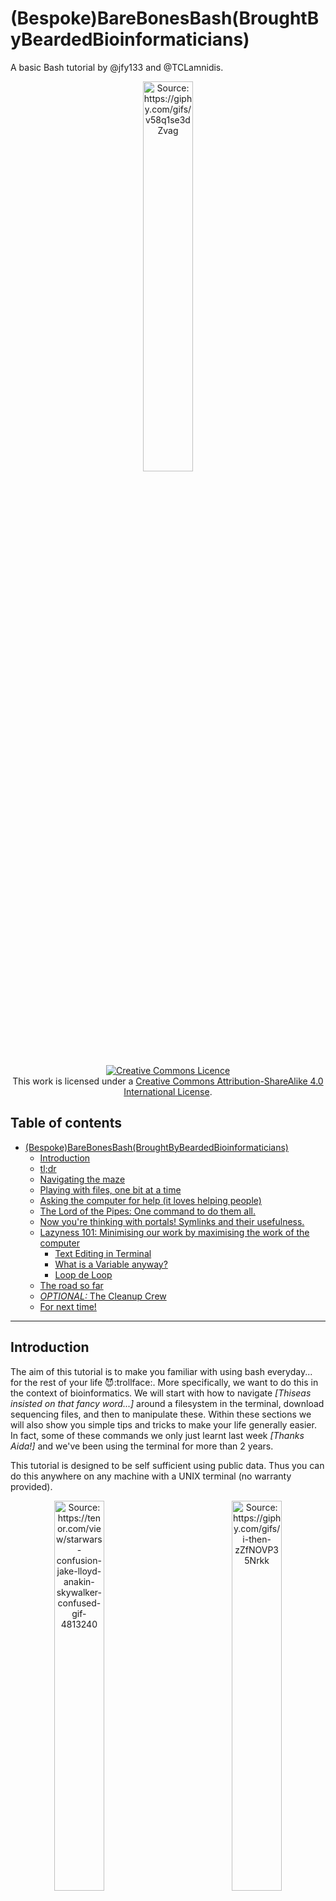 # (Bespoke)BareBonesBash(BroughtByBeardedBioinformaticians)
A basic Bash tutorial by @jfy133 and @TCLamnidis.
<p align="center"><img title="Source: https://giphy.com/gifs/v58q1se3dZvag" src="https://media.giphy.com/media/v58q1se3dZvag/giphy.gif" width="40%"></p>

<a rel="license" href="http://creativecommons.org/licenses/by-sa/4.0/"><p align="center"><img alt="Creative Commons Licence" style="border-width:0" src="https://i.creativecommons.org/l/by-sa/4.0/88x31.png" /></a><br />This work is licensed under a <a rel="license" href="http://creativecommons.org/licenses/by-sa/4.0/">Creative Commons Attribution-ShareAlike 4.0 International License</a>.

## Table of contents
   * [(Bespoke)BareBonesBash(BroughtByBeardedBioinformaticians)](#bespokebarebonesbashbroughtbybeardedbioinformaticians)
      * [Introduction](#introduction)
      * [tl;dr](#tldr)
      * [Navigating the maze](#navigating-the-maze)
      * [Playing with files, one bit at a time](#playing-with-files-one-bit-at-a-time)
      * [Asking the computer for help (it loves helping people)](#asking-the-computer-for-help-it-loves-helping-people)
      * [The Lord of the Pipes: One command to do them all.](#the-lord-of-the-pipes-one-command-to-do-them-all)
      * [Now you're thinking with portals! Symlinks and their usefulness.](#now-youre-thinking-with-portals-symlinks-and-their-usefulness)
      * [Lazyness 101: Minimising our work by maximising the work of the computer](#lazyness-101-minimising-our-work-by-maximising-the-work-of-the-computer)
         * [Text Editing in Terminal](#text-editing-in-terminal)
         * [What is a Variable anyway?](#what-is-a-variable-anyway)
         * [Loop de Loop](#loop-de-loop)
      * [The road so far](#the-road-so-far)
      * [<em>OPTIONAL:</em> The Cleanup Crew](#optional-the-cleanup-crew)
      * [For next time!](#for-next-time)

----
## Introduction

The aim of this tutorial is to make you familiar with using bash everyday... 
for the rest of your life :smiling_imp::trollface:. More specifically, we want 
to do this in the context of bioinformatics. We will start with how to navigate 
_\[Thiseas insisted on that fancy word...]_ around a filesystem in the 
terminal, download sequencing files, and then to manipulate these. Within 
these sections we will also show you simple tips and tricks to make your life 
generally easier. In fact, some of these commands we only just learnt last week 
_\[Thanks Aida!]_ and we've been using the terminal for more than 2 years.

This tutorial is designed to be self sufficient using public data. Thus you
can do this anywhere on any machine with a UNIX terminal (no warranty provided).

<p align="center"><img title="Source: https://tenor.com/view/starwars-confusion-jake-lloyd-anakin-skywalker-confused-gif-4813240" src="https://media1.tenor.com/images/2c42ed493c000f048a561e8217ef9611/tenor.gif" width="40%"> &nbsp; &nbsp; &nbsp; &nbsp; &nbsp; &nbsp; &nbsp; &nbsp; &nbsp; &nbsp; <img title="Source: https://giphy.com/gifs/i-then-zZfNOVP35Nrkk" src="https://i.giphy.com/media/zZfNOVP35Nrkk/giphy.webp" width="40%"><br /><i>
You BEFORE this tutorial. &nbsp; &nbsp; &nbsp; &nbsp; &nbsp; &nbsp; &nbsp; &nbsp; &nbsp; &nbsp; &nbsp; &nbsp; &nbsp; &nbsp; &nbsp; &nbsp; &nbsp; &nbsp; &nbsp; &nbsp; &nbsp; &nbsp; &nbsp; &nbsp; &nbsp; &nbsp; &nbsp; &nbsp; &nbsp; &nbsp; &nbsp; &nbsp; &nbsp; &nbsp; You AFTER this tutorial.</i></p>

## tl;dr

If you want to know what you will learn in this tutorial, or are already too scared 
to read the rest of this tutorial, you can look at this table as a quick reference. 
To understand actually what each command does, carry on reading below!

| command | description                        | example                                    | common flags or arguments    |
|---------|------------------------------------------------------|------------------------------------------------------------|--------------------------------|
| pwd     | print working directory                  | pwd                                      |                  |
| ls    | list contents of directory               | ls                                         | -l (long info)           |
| mkdir   | make directory                       | mkdir pen                                    |                  |
| cd    | change directory                     | cd ~/pen                                   | ~ (home dir), - (previous dir) |
| ssh   | log into a remote server                   | ssh <pen>@<apple>.com                        | -Y (allows graphical windows)  |
| mv    | move something to a new location (& rename if needed)| mv pen pineapple                           |                  |
| rmdir   | remove a directory                   | rmdir pineapple                          |                  |
| wget    | download something from an URL             | wget [www.pineapple.com/pen.txt](https://media.giphy.com/media/10fVn57KfQ8Wkw/giphy.gif) | -i (use input file) |
| cat   | print contents of a file to screen           | cat pen.txt                            |                  |
| gzip    | a tool for dealing with gzip files           | gzip pen.txt                             | -l (show info)           |
| zcat    | print contents of a gzipped file to screen       | zcat pen.txt.gz                            |                  |
| whatis  | get a short description of a program         | whatis zcat                              |                  |
| man   | print the man(ual) page of a command         | man zcat                               |                  |
| head    | print first X number of lines of a file to screen  | head -n 20 pineapple.txt                         | -n (number of lines to show)   |
| &#124;  | pipe, a way to pass output of one command to another | cat pineapple.txt &#124; head                    |                  |
| tail    | print last X number of lines of a file to screen   | tail -n 20 pineapple.txt                       | -n (number of lines to show)   |
| less    | print file to screen, but allow scrolling      | less pineapple.txt                           |                  |
| wc    | tool to count words, lines or bytes of a files     | wc -l pineapple.txt                          | -l (number of lines not words) |
| grep    | print to screen lines in a file matching a pattern   | grep pineapple.txt &#124; grep pen                 |                  |
| ln    | make a (sym)link between a file and a new location   | ln -s pineapple.txt pineapple_pen.txt            | -s (make _symbolic_ link)      |
| nano    | user-friendly terminal-based text editor       | nano pineapple_pen.txt                     |                  |
| rm      | more general 'remove' command, including files     | rm pineapple_pen.txt                     | -r (to remove directories)     |
| $VAR    | Dollar sign + text indicates the name of a variable  | $PPAP=Pen                          |                  |
| echo    | prints string to screen                | echo $PPAP                           |                  |
| for     | begins 'for' loop, requires 'in', 'do' and 'done'  | for p in apple pineapple; do <br /> echo "$p$PPAP"; done <br /> <i>applePen pineapplePen</i> |                  |


## Navigating the maze

After opening the terminal what you will normally see is a blank screen with a
'command prompt'. This typically consists of your username, the device name, a 
colon, a directory path and ends with a dollar symbol. Like so:

```bash
<username>@<device_name>:~$
```
Throughout this tutorial, `<>` are used to show things that will/should be replaced
by another value. For example, in Thiseas' command prompt `<username>` will be 
replaced by `lamnidis`, as that is his username. Keep an eye out for these 
throughout the tutorial.

<p align="center"><img title="Source: https://giphy.com/gifs/studiosoriginals-gilphabet-3o84U72tKO389H2lI4" src="https://media.giphy.com/media/3o84U72tKO389H2lI4/giphy.gif" width="20%"></p>

Note that prompts _are_ customisable, so they will not always be displayed as 
above _\[look at Thiseas' magical prompt as an example. James keeps his vanilla as he is a barbarian]_.

The prompt is never involved in any command, it is just there to help you know
who and where you are. Therefore you must always make sure when copying a 
command (see later) that you do **NOT** include the prompt.

Here, the directory `~`, stands for your home directory. This shorthand can be 
seen and used both on your machine and on the cluster. Note that this shorthand 
will point to a different place, depending on the machine and the user.

If you want to know what the shorthand means, (here comes your first command!)
you can type in `pwd`, which stands for "**p**rint **w**orking **d**irectory". 
The working directory stands for whichever directory you are currently in. 

```bash
pwd

```

This prints the entire "filepath" of the directory i.e. the route from the "root" 
(a specific directory on the machine), through every subdirectory, leading to your 
particular folder. 

There are two types of filepaths: 
* An **absolute** path will start with the deepest directory in the machine, 
  shown as a `/`. Paths starting with `~` are also absolute paths, since `~` 
  translates to an absolute path of your specific home directory. That is the 
  directory path you see in the output of the `pwd` command you just ran.
* Alternatively a **relative** path always begins from your working directory (i.e.
  your current directory). Often this type of path will begin with one (`./`) 
  or two (`../`) dots followed by a forward slash, **but not always**. In the 
  syntax of relative pathways `.` means "the current directory" and `..` means 
  "the parent directory" (or the 'one above'). 

As a real life example, imagine you are walking down the street when a car 
stops to ask for the way to the Brandenburger Tor. You could tell them how to 
get to the Tor from Ethiopia (since that is the presumed root where all humans 
started their journey) _\[haha, human history joke]_, or you could say "Take 
a left here, straight for 3 blocks, and you're there.". The latter set of 
directions is relative to their current position, while the first one is not.

<p align="center"><img title="Source: https://giphy.com/gifs/teamcoco-germany-berlin-3o6Ztk4xTVAnfqYPn2" src="https://media.giphy.com/media/3o6Ztk4xTVAnfqYPn2/source.gif" width="20%"> <img title="Source: https://giphy.com/gifs/guys-call-ethiopia-QWXhaNjfwuNs4" src="https://media.giphy.com/media/QWXhaNjfwuNs4/giphy-tumblr.gif" width="20%"></p>

Now let's look around at our current location and see what we can find within 
our home directory. We can use the command `ls`, shorthand for "list", which 
will (surprise surprise) list the directory contents.

```bash
ls

```

Your home directory should come equipped with multiple subdirectories like 
"Documents", "Pictures", etc. 

It is now time to start moving _\[navigating]_ towards "the Brandenburger Tor" 
from the example above. We can navigate through directories using the command 
`cd` which stands for "**c**hange **d**irectory".

```bash
cd Documents/

```

This command will move you from your home directory to its "Documents" 
subdirectory. Note that `Documents/` above is indeed a relative path, since it 
starts from the home directory (the initial `./` is implied). To find the 
absolute path of the "Documents" directory we will once again use `pwd`.

**BONUS TIP TIME!** You can use the <kbd>&uarr;</kbd> and <kbd>&darr;</kbd> to search through your 
last 1000 used commands.

```bash
pwd

```

Now we can move up one directory, back to your home using the relative path
`../`.

```bash
cd ../

```

We can also change directories using absolute paths. Lets do this using the 
absolute path we printed using `pwd` in the previous step. Type `cd`, but don't 
press enter yet! 

<p align="center"><img title="Source: https://giphy.com/gifs/cant-23BST5FQOc8k8" src="https://media.giphy.com/media/23BST5FQOc8k8/source.gif" width="20%"></p>

Copy and paste the output of the previous `pwd` command 
(which you can see in your terminal does not have the command prompt), after 
the `cd`, then press enter. **NOTE:** Putty users have to highlight the text 
and it copies automatically, and use right click or `shift + Insert` to paste.

For example:

```bash
cd /home/fellows

```

**BONUS TIP TIME!** Now for one last move, here is a lesser-known trick. When 
using `cd` you can use a dash (`-`) to indicate 'my previous location'. This is 
useful since you can traverse _[ha! I have my own fancy words now! - James]_ 
multiple directories with one `cd` command. So, now, to return to our home 
directory from the documents directory we can type:

```bash
cd -
pwd

```

And voilá! We are back in our home directory. Now try running this:

```bash
## Remember in "A land before time" when the dinosaur's mother died?
```

While reading that command, you 
might have been reminded of one of the most emotionally devastating moments of 
any person's life. However, the computer would show no signs of emotional 
struggle. Sure, computers don't have feelings and all, but **ALSO** the 
computer never even read that sad reminder. A computer will **NOT** read 
anything that comes after a _comment character_, which in bash is a hash (`#`) 
_\[NOT a hashtag!]_. You can use comments to explain what a certain bit of code 
does, without affecting how that code runs. This can also be a useful lifehack 
in certain situations, an example of which will be given later.

<p align="center"><img title="Source: https://www.buzzfeed.com/bradesposito/sad-before-time?utm_term=.cjY4banJZ#.ixJ815NjJ" src="https://img.buzzfeed.com/buzzfeed-static/static/2015-04/29/21/enhanced/webdr15/anigif_enhanced-31175-1430357953-19.gif" width="35%"></p>

However, often when working in bioinformatics we will be working remotely on a 
server. The most typical way is to log in via "**s**ecure **sh**ell", known as 
`ssh`. Note that you can normally only log into an institute's server being on 
the network of the institute and or via VPN, so make sure you are on either of 
those.

A typical `ssh` command consists of the `ssh`, with a user, '@' symbol and then 
the address of the server. For example:

```bash
ssh <user>@<server>
```

You can find our your user and server from your IT department.

Once we've logged in, the `~` points to a different home directory, as you are 
on a different machine. However, all of the commands you've learned so far will 
still work the same :wink:. You can double check both of these by typing 

```bash
pwd

```

It is important to keep your corner of the servers well organised, and the 
trick to doing that is making your own directories. Often _a lot_ of them. 
You can make a new empty directory using the command `mkdir`, shorthand for 
"**m**a**k**e **dir**ectory".

```bash
mkdir ~/BareBonesBosh
ls ~

```

You can now see your new and devoid-of-content directory. But don't celebrate 
yet! The directory has the wrong name! _[Who could have seen _this_ coming?]_ 
If you saw the typo and fixed it already, NO BROWNIES FOR YOU! 

<p align="center"><img title="Source: https://giphy.com/gifs/table-flip-ieGdB2g5kDIkg" src="https://media.giphy.com/media/ieGdB2g5kDIkg/giphy.gif" width="20%"> <img title="Source: https://tenor.com/view/it-crowd-moss-computer-throw-gif-5404468" src="https://media.tenor.co/images/d82c7edc4b04227b4c973f24b904695f/raw" width="26%"></p>

But don't lose hope, as we can rename things with the `mv` command, 
shorthand for "**m**o**v**e". 

In fact move, as the name suggests, will move a file/folder into a new location, 
also renaming it in the process if necessary. It works by typing `mv`, the old 
location and a target location.

```bash
mv ~/BareBonesBosh ~/BearBonesBash

```

The command above will now move the directory into the same location, but
as the target location is spelt differently, the directory will now have a 
different name. Thus, essentially renaming it to `BearBonesBash`. 

But oh no! Not again! This is not a bash tutorial for ancient bear genomics! 

<p align="center"><img title="Source: https://giphy.com/gifs/bear-forest-water-IQ9KefLJHfJPq" src="https://media.giphy.com/media/IQ9KefLJHfJPq/giphy.gif" width="20%"></p>

Let's just delete that empty directory and start over, using the `rmdir` 
command, short for "**r**e**m**ove **dir**ectory".

```bash
rmdir ~/BearBonesBash
ls ~

```

And now we can create our directory, properly named this time.

```bash
mkdir ~/BareBonesBash

```

## Playing with files, one bit at a time

So we have places to organise our files... buuut we don't have any files yet! 
Lets change that.

We ain't playing with bears today - that's dangerous (as we saw above), instead,
lets play with some Mammoths!

<p align="center"><img title="Source: https://giphy.com/gifs/sid-ice-age-a-mammoth-christmas-kbuQOkATEo6VW" src="https://media.giphy.com/media/kbuQOkATEo6VW/giphy.gif" width="20%"> <img title="Source: https://giphy.com/gifs/3o6Zte5Q11lxAu8Q5q" src="https://media.giphy.com/media/3o6Zte5Q11lxAu8Q5q/giphy.gif" width="20%"></p>

We're going to use `wget` to download a FASTQ file from the ENA (European Nucleotide Archive). So while in 
our `~/BareBonesBash` directory, we will give `wget` the link to the file, and 
we should see a loading bar. Once downloaded (it should be pretty quick),
we can use `ls` to check the contents.

<p align="center"><img title="Source: https://giphy.com/gifs/mario-kart-lAIbbDbcXSZSU" src="https://media.giphy.com/media/lAIbbDbcXSZSU/giphy.gif" width="20%"></p>

```bash
wget ftp.sra.ebi.ac.uk/vol1/fastq/ERR202/001/ERR2020601/ERR2020601.fastq.gz

## if you don't have wget, you can instead use 'curl' with the command below.
# curl -O ftp.sra.ebi.ac.uk/vol1/fastq/ERR202/001/ERR2020601/ERR2020601.fastq.gz

## Then to check if the file is now in our working directory
ls

```

Great, the file is there! Now it's time for organising. We should move our 
fastq file into our newly created directory. This time, we can use `mv` the 
way it was meant to be used.

```bash
mv ~/ERR2020601.fastq.gz ~/BareBonesBash
ls
```

You should now see that the fastq file is no longer in your home folder. 
Let's go find it!

```bash
cd ~/BareBonesBash
ls 
```

Good, the file arrived in `~/BareBonesBash` safely! Maybe now would be a good 
time to check if we downloaded the right thing. In bash, you can normally use 
`cat` with text files, short for con**cat**enate, which is used to print the 
contents of a file to the screen. Lets try this with our newly downloaded file.

**BONUS TIP TIME!** If you're anything like Thiseas, who gets triggered at slow 
computer things, and prefer to have the computer do the work for you - try 
typing a couple of characters then press the "TAB" key on your keyboard.

```bash
cat ERR2020601.fastq.gz

```

Yay for auto-complete! But you probably had a bunch of junk printed to screen.
_[Looks like curiosity killed the `cat`! ]_

<p align="center"><img title="Source: https://giphy.com/gifs/kQbMO5X7UA1C8" src="https://media.giphy.com/media/kQbMO5X7UA1C8/giphy.gif" width="20%"></p>

That's because the FASTQ file, as with almost all FASTQs, is compressed (as 
indicated by the .gz). To view the _human readable_ contents of the file, we 
can instead use `zcat`. Don't forget your auto-complete!

```bash
zcat ERR2020601.fastq.gz

```

That looks much better, we can now actually see some DNA sequences! But you 
may have also noticed that a lot of stuff zipped past without you being able 
to see it. You could try scrolling but likely you'll not be able to go back 
far enough to see your previous commands. 

**BONUS TIP TIME!** try pressing `ctrl+l`, which will clear your terminal of 
all the junk that was printed to your screen. This does NOT delete those lines, 
it simply scrolls down for you. You can still find all your previous work if
you scroll up.

Now it's time for the inevitable tangent when your tutor thinks of a very 
(un)funny metaphor to explain something! _\[James added that and I didn't 
notice till it was too late >.<]_

## Asking the computer for help (it loves helping people)

As we just learned, the FASTQ file we've been playing with is compressed, 
_Zipped_, if you will. We constantly compress files in multiple different ways, 
but **why?** As the name suggests, compression saves disk space, so we can have 
more files stored on our system. 

An everyday example of the benefits of compression comes from music. To keep the 
calculations smaller we'll take a time machine back to 2001, when having one of 
these things made you instantly popular and better geared than James Bond _\[tech-savvy 
Pierce Brosnan, not the trigger-happy Daniel Craig]_:

<p align="center"><img title="Source: https://everymac.com/systems/apple/ipod/specs/ipod.html" src="https://everymac.com/images/cpu_pictures/apple_ipod.jpg" width="20%"></p>

That amazing piece of technology came with a storage space of 5GB, while an 
uncompressed music album takes up 640MB of space. **THAT IS 7.8125 ALBUMS!** 
At 20 songs per album, that makes less than 160 songs total! _"But my iPod had 
800 songs in it, and still had space!"_ I hear you thinking. That's mp3 
compression for you. Compression programmes you might be familiar with are, 
for example, WinZip or WinRar. 

Is there some way we could work out how much space we are saving by compressing
this FASTQ file? Let's ask the computer to help us find a way! The first command 
to use here is `whatis`, which will give a one line explanation of what a certain
command does. The second command we need is `man`. Using `whatis` we can find out
what `man` does.

```bash
whatis man

```

This will inform us that `man` is 
`an interface to the on-line reference manuals`. Cool! Now try to get 
information on `zcat` using `man`.

```bash
man zcat

```

This will open the manual page for `zcat` in a separate screen, which you can 
exit by pressing "`q`" on your keyboard. You can scroll up or down with the 
arrow keys. At the top of the screen you will see the command the manual is 
for, in this case it should read `gzip`. That is because `zcat` is part of the 
programme `gzip`. You will see a long description of the programme, followed by 
(scroll down) a section with all the options available. 

Isn't this great! The option `-l` lists the size of a file in both compressed 
and uncompressed form, as well as the compression ratio (how effective the 
compression was). **Most programmes you will use DO have a `man` page, making 
this command extremely useful.**. Now that we learned about the `-l` option of 
`gzip`, let's use it to see how efficient the compression of this FASTQ file is. 
_**\[Say it with us: "`man` is love. `man` is life."]**_


```bash
gzip -l ERR2020601.fastq.gz

```

A compression factor of `74.9%` is pretty good. It means our compressed FASTQ file is 
25.1% the size of the uncompressed file would.

## The Lord of the Pipes: One command to do them all.

After that tangent, let's get back to our regularly scheduled program(ming)!

We will now try out three semi-related commands to make viewing the contents 
of a file easier, and begin to familiarise with the most important 
functionality of bash: the concept of `|` (a.k.a. the "pipe"). 

<p align="center"><img title="Made with EZGif.com" src=".gifs/Boromir.gif" width="40%" height="10%"> <img title="Source: https://tinynin.wordpress.com/2012/01/08/marioportal-warp-pipe/" src="https://tinynin.files.wordpress.com/2012/01/warppipe-copy.gif" width="20%"></p>

A pipe passes the output of one command and gives it as input to the next. It 
allows us to string commands together, one after the other, which means you can 
do more complicated (and beautiful) things to your files "on the fly". The command
`head` allows you to view the first 10 lines of a file, while `tail` will show 
the last 10 lines. 

We will now print the file to screen with `zcat`, but rather than just let 
the whole thing print, we will "pipe" the output into `head`, which will 
allow us to see just the first 10 lines.

```bash
zcat ERR2020601.fastq.gz | head

```

We can also display more lines with the `-n` flag (short for "**n**umber of 
lines"). To see the first 20 lines you would use 

```bash
zcat ERR2020601.fastq.gz | head -n 20

```

The same option exists for tail, note that but options are not universal! Not 
every programme will use the same options!

```bash
zcat ERR2020601.fastq.gz | tail -n 4

```

And you can also chain them altogether _\[not unlike a human centipede... No 
gif here so we don't get fired]_

```bash
zcat ERR2020601.fastq.gz | head -n 20 | tail -n 4

```

The above command will print the whole file, but capture only the first 20 
lines, before printing out the last 4 lines of these 20.

<p align="center"><img title="Made with EZGif.com" src=".gifs/frodo.gif" width="30%" height="20%"></p>

In practice, what was just printed on your screen is the record of a single read, 
which spans 4 lines of the FASTQ file. 
* The record begins with the read ID, preceded by an `@`. 
* The next line contains the sequence of the read. 
* The third line is a separator line ('`+`'). 
* Finally, the fourth line of this record contains the base quality score for each 
position on the read, encoded a certain way. 
We won't go into the specific encoding of base quality scores here, but it is easy 
enough to find information about it online, if you want to know more. 

But what if you wanted to view the whole file "at your own leisurely pace"

<p align="center"><img title="Source: https://giphy.com/gifs/stroll-82abB3W2DknkY" src="https://media.giphy.com/media/82abB3W2DknkY/giphy.gif" width="20%"></p>

We can use the tool `less`, which prints the file to screen, but allows you 
to move up and down the output with your `arrow keys`. You can also move down 
a full screen with the `spacebar`.

```bash
zcat ERR2020601.fastq.gz | less

```

You can quit by pressing "q" on your keyboard.

Now we've had a look inside and checked that the file is a pretty normal FASTQ 
file, lets start asking more informative bioinformatic questions about it. A pretty 
standard question would be, **how many reads are in this FASTQ file?** We know 
now that each read record in a FASTQ file has four components, and thus takes 
up 4 lines. So if we count the number of lines in a file, then divide by four, 
we can work out how many reads are in our file. 

<p align="center"><img title="Source: https://giphy.com/gifs/l41YtZOb9EUABnuqA" src="https://media.giphy.com/media/l41YtZOb9EUABnuqA/giphy.gif" width="20%"></p>

For this we can use 'wc', which stands for "**w**ord **c**ount". However, we 
don't want to count words, we want to count the number of lines. We can 
therefore use the flag `-l` (try using what we learnt about `man` above to find lists of 
these flags!). But remember we first have to decompress the lines we are 
reading from the file with `zcat`.

```bash
zcat ERR2020601.fastq.gz | wc -l

```

This should give us 18880, which divided by four (since there are four lines 
per read), is 4720 reads.

Next, maybe we want to know what the name of each read is. When we used
`less` above, we saw each read header began with "@". Maybe we can use this
to our advantage!

<p align="center"><img title="Source: https://giphy.com/gifs/season-16-the-simpsons-16x3-3orieUe6ejxSFxYCXe" src="https://media.giphy.com/media/3orieUe6ejxSFxYCXe/giphy.gif" width="20%"></p>

The command `grep` will only print lines in a file that match a certain 
pattern. So for example, we want to search for every line in our FASTQ file 
that contains a '@'. Lets try it out again in combination with `zcat` and 
our pipes.

```zcat
zcat ERR2020601.fastq.gz | grep @

```

Unfortunately we seem to have picked up some other stuff because of the @ 
characters in the base quality lines. 

We can make our "pattern", in this case `"@"`, to be more specific by adding 
"ERR" to it. But let's also avoid flooding your screen with 4720 lines of 
stuff, and pipe that output into `less`, so we can look at it more carefully.

```zcat
zcat ERR2020601.fastq.gz | grep @ERR | less

```

Remember to press "q" to exit.

And for one final recap, we previously calculated there to be 4720 reads in our 
file. If we have just extracted the unique read _headers_ for every read, then 
in principle we can also just count these with `wc`!

```zcat
zcat ERR2020601.fastq.gz | grep @ERR | wc -l

```


<p align="center"><img title="Source: https://giphy.com/gifs/cheer-cheering-11sBLVxNs7v6WA" src="https://media.giphy.com/media/11sBLVxNs7v6WA/giphy.gif" width="20%"></p>

## Now you're thinking with portals! Symlinks and their usefulness.

The FASTQ we have been working with so far was downloaded from the ENA. It is 
important to keep the file name intact, so we can easily identify this specific 
FASTQ file in the ENA database in the future, if need be. 

In order to retain the original file, but also to play around with the 
contents, we can use a _symbolic link (**symlink**)_. You have doubtless seen 
these many times right on your desktop, in the form of desktop shortcuts! They 
are small portals that let you go to a remote location really fast, and take 
something from there. 

Imagine if you could reach the TV remote from the sofa, although for some 
strange reason you left it in the freezer when picking up the (now 
half-melted) ice cream. _\[No, of course Thiseas has never done that!]_

<p align="center"><img title="Source: https://ritorical.deviantart.com/art/Poor-messing-with-a-portal-gun-GIF-501341055" src="https://orig00.deviantart.net/784b/f/2014/354/a/3/poor_messing_with_a_portal_gun__gif__by_ritorical-d8ahh8f.gif" width="20%"></p>

So let us make a new subdirectory to store our symlink to the FASTQ file we 
already downloaded, and move to that directory.

```bash
mkdir ~/BareBonesBash/FastQ.Portals
cd ~/BareBonesBash/FastQ.Portals

```

It is now time to make the symlink. We do this with the `ln` command (short for 
"**l**i**n**k"), by providing the `-s` option, which specifies we want to create 
a **s**ymbolic link (i.e. a shortcut).
Note: You should give _absolute_ paths to the file your symlinks point to, or 
things **will** break down. (Note that a path that starts with `~` is technically 
an absolute path, since it is also not relative to your current position.)

```bash
ln -s ~/BareBonesBash/ERR2020601.fastq.gz .

```

Make sure you included that `.` in the command above. As discussed in the 
"Relative Paths" section, that points your current working directory, thus 
telling the `ln` programme that it should create the link in the current 
directory. You should now see the symlink in the directory. 

<p align="center"><img title="Source: https://imgur.com/gallery/GOyDQjn" src="https://78.media.tumblr.com/0ac8df83e4b5ee82c150048347a7db01/tumblr_n1blyfhvTY1qfbz1so1_500.gif" width="30%"></p>

To see where the link points to we can use `ls -l`, which provides exended 
information on the files shown with `ls`. (For more information you can look 
at the `man` page for `ls`).

```bash
ls -l

```

We can now look at the original FASTQ file by using our symlink. Note 
that while command looks the same as in the section above, we are in a 
different directory, so the `ERR2020601.fastq.gz` _here_ is technically 
different to the original. It is now a shortcut to the originl file, which 
happens to have the same name. So, repeating above:

```bash
zcat ERR2020601.fastq.gz | head -n 20 | tail -n 4

```

Which should print out the same read as it did on the original FASTQ file.

## Lazyness 101: Minimising our work by maximising the work of the computer

### Text Editing in Terminal

Now for a bit of honesty. A single sample will not get you a nature publication.
_\[ok, maybe sometimes]._ We will need more data if we're gonna make it to the
most prestigious journals. So let's download another 8 samples from James' 
Mammoth project to get us on our way to a nature cover page. (See [here](https://www.ebi.ac.uk/ena/data/view/PRJEB21582) for the ENA page of the project) _[Yay! Free Publicity!]_.

It is a lot of work to run `wget` 7 times while changing the command everytime.

**Bonus tip time!** One way would be to press the 'up' arrow on your keyboard,
which will allow you to scroll through all your previous commands. Thus you 
could pull up the previous command, then just change a couple of characters.
This can be useful in certain cases, but doing that 8 times is **still** too 
much work.

Good thing we're here to learn how to be lazy! We can download multiple files 
from an ftp server by giving `wget` a file that contains the ftp links for each 
file we want downloaded. 

But how can we make this file? There are multiple options for text editing in
the terminal. If you're absolutely insane you may look up `vim` 
_\[Thiseas' poison]_, or we can use `nano` which is much more user friendly. 

Editing the contents of a file in `nano` is mostly as you would with your 
standard `TextMate` or `gedit` on your local machine. However, the main 
difference is how you save, and close the program which you perform using 
keyboard combinations (like you would use `ctrl + c` to copy a line in your 
typical 'Microsoft Office' suite).

So open up the program with

```bash
nano

```

And you will now see a blank window, with a section at the bottom with 
a variety of commands at the bottom (where `^` corresponds to the `ctrl` or 
`cmd` key on your keyboard). You can try typing and deleting text as you 
normally would on your offline text editor, moving around the page with your 
arrow keys.

To save the contents of the file, we want to begin by initating our exit
with `ctrl+x`. At the bottom you will be prompted to "Save modified buffer", 
press `y` on your keyboard to agree. Now you will be asked what you want 
the file to be called. Type `~/BareBonesBash/Ftp.Link.txt` to give both
the directory and the file name (`Ftp.Link.txt`), and then press `enter`.

We can check that the file was successfully generated by navigating into 
the directory and doing `ls`.

```bash
cd ~/BareBonesBash/
ls

```
Great! There is a file there! But wait! OH NO! There is another typo! We 
have multiple _links_ not a Link!

<p align="center"><img title="Source: https://giphy.com/gifs/the-legend-of-zelda-link-funny-RkymcOKhoCRTG" src="https://media.giphy.com/media/RkymcOKhoCRTG/giphy.gif" width="30%"> <img title="Source: https://giphy.com/gifs/link-the-legend-of-zelda-NVBR6cLvUjV9C" src="https://media3.giphy.com/media/NVBR6cLvUjV9C/giphy.gif" width="30%"><br /><i>[Dear lord, how much nerdier can we get here -.- ...]</i></p>

Lets remove that file, and start again. 

So far, we learnt `rmdir` to remove a directory. To remove a file, we can
instead use `rm` for – you guessed it! – **r**e**m**ove. 

```bash
rm Ftp.Link.txt
ls

```
And it's gone!

You can also use `rm` to remove directories using it with the flag `-r`,
but this is 'less' safe - **it will not warn you if a directory has stuff
already inside it.**

Anyway, lets start again, but this time get ready to download our extra 
Mammoth files, using our relative paths to go back to our home directory,
and opening up `nano` again

```bash
cd ~
nano

```

Copy the text below into the blank window, as you would normally when at 
your terminal command prompt (`cmd+v` on OSX or `ctrl+shift+v` on Linux).

<pre>
ftp.sra.ebi.ac.uk/vol1/fastq/ERR202/009/ERR2020609/ERR2020609.fastq.gz
ftp.sra.ebi.ac.uk/vol1/fastq/ERR202/001/ERR2020611/ERR2020611.fastq.gz
ftp.sra.ebi.ac.uk/vol1/fastq/ERR202/007/ERR2020567/ERR2020567.fastq.gz
ftp.sra.ebi.ac.uk/vol1/fastq/ERR202/005/ERR2020565/ERR2020565.fastq.gz
#ftp.sra.ebi.ac.uk/vol1/fastq/ERR202/001/ERR2020601/ERR2020601.fastq.gz
ftp.sra.ebi.ac.uk/vol1/fastq/ERR202/003/ERR2020613/ERR2020613.fastq.gz
ftp.sra.ebi.ac.uk/vol1/fastq/ERR202/008/ERR2020618/ERR2020618.fastq.gz
ftp.sra.ebi.ac.uk/vol1/fastq/ERR202/007/ERR2020617/ERR2020617.fastq.gz
</pre>

(Note the `#`, this is **commented out** as we've already downloaded this file!)

So again to recap exiting and save a file in nano we do the following dance: 
* to initate exit: `ctrl+x`
* Press `y` to say you want to "Save modified buffer", 
* Type the file name`~/BareBonesBash/Ftp.Links.txt` and then press `enter`.

To verify that it worked correctly, we can either use the command that we 
learnt above to print to screen the contents of the file (which is...?), or
we can use `nano` again, but with the file as an argument to open the 
file and see the contents.

```bash
nano ~/BareBonesBash/Ftp.Links.txt

```

This time when you exit with `ctrl+x` you'll immediately return to your 
command prompt, as you made no changes to the file.

Woop! Now lets utilise the file we just created, by downloading all the files
stored in the URLs. IN ONE GO! 

<p align="center"><img title="Source: https://giphy.com/gifs/aliens-oAEoEC7vdf1QI" src="https://media.giphy.com/media/oAEoEC7vdf1QI/giphy.gif" width="30%"></p>

You can provide a file to `wget` with URLs (like the one you just made) using 
the flag `-i`, for "**i**nput". 

```bash
cd ~/BareBonesBash
wget -i ~/BareBonesBash/Ftp.Links.txt

## curl cannot handle links from a file, so if you are using curl, you should run the command below to download all the files.
#  curl -O ftp.sra.ebi.ac.uk/vol1/fastq/ERR202/009/ERR2020609/ERR2020609.fastq.gz -O ftp.sra.ebi.ac.uk/vol1/fastq/ERR202/001/ERR2020611/ERR2020611.fastq.gz -O ftp.sra.ebi.ac.uk/vol1/fastq/ERR202/007/ERR2020567/ERR2020567.fastq.gz -O ftp.sra.ebi.ac.uk/vol1/fastq/ERR202/005/ERR2020565/ERR2020565.fastq.gz -O ftp.sra.ebi.ac.uk/vol1/fastq/ERR202/003/ERR2020613/ERR2020613.fastq.gz -O ftp.sra.ebi.ac.uk/vol1/fastq/ERR202/008/ERR2020618/ERR2020618.fastq.gz -O ftp.sra.ebi.ac.uk/vol1/fastq/ERR202/007/ERR2020617/ERR2020617.fastq.gz

```

Look at that! One command instead of 7! You're becoming a bash pro already! 

### What is a Variable anyway?

Time for another tangent! You will now learn the `echo` command. 
In bash `echo` just prints things. The name refers to the fact that since the 
computer "says" what you just told it to say, it behaves like an echo of yourself.
Tradition dictates that the first thing you have the computer say in programming 
tutorials is "Hello World!", so here goes:

```bash
echo Hello World!

```

Great! Now back to the question at hand. What _is_ a variable anyway? That is a good 
question! A variable is something that changes! But what does that mean, exactly? A 
variable can be "set" (i.e. telling the computer what that variable means) to a 
variety of things. Some variables are set _for_ you, the moment you open your terminal 
or log into a servers. By convention, such variables have names in ALL CAPS. An example 
of such a variable is `HOME`, which stores the location of your home directory. Therefore, when you use the shorthand `~`, the 
computer looks into that variable to see what that means. However, the computer 
cannot always tell what is a variable and what is just text. It relies on you to 
tell it what should and should not be "unpacked". "Unpacking" means "telling the 
computer to look at what is _inside_ a variable. We signal the computer that we wish 
to look inside a variable by using the `$` character in front of the variable name. 
Try this:

```bash
echo HOME    #This will print the word HOME.
echo $HOME   #This will print the contents of the variable HOME.

```

Variables as the one above are called **environment variables** and should generally 
**NOT** be changed on a whim _\[even though the temptation might be a whim away. A 
whim away... A-whim-away...]_.

<p align="center"><img title="Source: http://en.webfail.com/e91115df851" src="http://cdn.webfail.com/upl/img/e91115df851/post2.jpg" width="30%"></p>

But you can also set your own variables, which is extremely handy. Any variable can be easily 
overwritten, which is one reason why they are so useful. Therefore, as long as you don't 
give your variables names in ALL CAPS, you won't run the risk of overwriting environment 
variables, and everyone is happy. One way to assign variables is by using an `=`. In the 
example below, we will set and overwrite the variable `GreekFood`, and then "unpack" it in 
several sentences _\[which also happen to be objectively true]_.

```bash
GreekFood=4            #Here, 'GreekFood' is a number.
echo "Greek food is $GreekFood people who want to know what heaven tastes like."
#
GreekFood=delicious   #Now we overwrite that number with a word (or a "string" of characters).
echo "Everyone says that Greek food is $GreekFood."
#
GreekFood="Greek wine" #We can overwrite 'GreekFood' again, but when there's a space in our string, we need quotations.
echo "The only thing better than Greek food is $GreekFood!"
#
GreekFood=7 #And, of course, we can overwrite with a number again too.
echo "I've been to Greece $GreekFood times already this year, for the food and wine!"
#

```

<p align="center"><img title="Source: http://visitgreece-gr.tumblr.com/" src="https://78.media.tumblr.com/04ac7d0699ac494a7ccb4fc9316bbc0a/tumblr_oo77m9RLgv1uwr1s7o1_500.gif" width="30%"></p>

We will talk about quotes another time, so just forget you used them for the 
moment :wink:.

Now you have a basic understanding of Greek food. I mean **variables** in bash! Let's see 
how we can use this knowledge.

### Loop de Loop

Now to minimise our workload in making the symlinks for all the FASTQ files we downloaded 
previously! We can do this using a **for loop**, one of the basic methods of all programming. 

Imagine you have to order pizzas for a varying number of scientists every week. 
_\[Just a random example]._ For every person you will need an extra pizza. This 
is a sort of "for loop": whereby you go through the list of names of hungry 
scientists, and you add one more pizza to the list for every name. Note that the 
specific names of the scientists wouldn't really matter here, only the number of 
names. So in pseudocode (code-like writing that is human readable but a computer 
will not understand it), the above loop would look like this:

```
## Don't copy and paste this, it will not work.
for every scientist:
  Order another pizza
done
```

<p align="center"><img title="Source: https://tenor.com/view/izza-oprah-eatwhatyouwant-gif-4149888" src="https://media1.tenor.com/images/5ef4336be26e478431f85b349ec6bd34/tenor.gif?itemid=4149888" width="20%"></p>

Let's stop daydreaming of pizza now and return to the task at hand. For each FASTQ 
file we want to make a symlink to that file. Following the above example, but this 
time putting it into code directly, we get:

```bash
for fastq in ERR2020609.fastq.gz ERR2020611.fastq.gz ERR2020567.fastq.gz ERR2020565.fastq.gz ERR2020613.fastq.gz ERR2020618.fastq.gz ERR2020617.fastq.gz; do 
  ln -s ~/BareBonesBash/$fastq ~/BareBonesBash/FastQ.Portals
done
```

**Bonus tip time!** `ls` will also accept a particular path to print to screen. 
i.e. If you're in a different directory but want to see the contents of a 
different one, you can follow the example here, where we are in `~/BareBonesBash`
but want to check the contents of `FastQ.Portals/` 

```bash
ls -l FastQ.Portals/

```

Going back to our loop - the above example `fastq` (case-sensitive) is 
**the variable**. In this case it is set to a **string** of characters, 
corresponding to the name of the first FASTQ file (`ERR2020617.fastq.gz`). 
At that point the command given within the loop (in this case `ln -s`) is 
executed, before the next FASTQ. After it has completed, the next file in the 
list (`ERR2020611.fastq.gz`) is picked up, and the loop is repeated. 

Described in more pseudocode:

```
for every_object in a_list; do
  <this_command> on <this_object>
done
```

It is important that you separate out your 'loop' from the command itself using
`; do`, and finish the loop with `done`, otherwise bash will keep waiting for
some other input.

In the loop we just performed, we want to use what is in the `fastq` variable, 
to tell the computer what to perform `ln` on. To tell the computer what to use 
in `fastq`, we prefix `$` to the variable name.

This means that when reading `~/BareBonesBash/$fastq`, the computer knows that 
`$fastq` means "use what ever is stored in the variable `fastq`", thus seeing 
`~/BareBonesBash/ERR2020609.fastq.gz`. 

In the second part of the command (`~/BareBonesBash/FastQ.Portals`), there is 
no `$` in front of the sequence of letters `FastQ`. In this case the computer 
reads it as the letters themselves and not the contents of a variable 
(which is what we wanted to happen). The word is also in written in a different 
case, so it would **NOT** be read as the variable even with the `$` character. 

See the example below for more info:

```bash
echo -e "$FastQ <---- Not a set variable"
echo -e "$fastq <---- The last FastQ file in the list of files in the loop."

```

However, this not the only way to write a loop. In the loop we ran above, we 
still had to do a lot of writing; writing out the name of every file. But worry 
not, this is Lazyness 101, and here we like to **NOT** write a lot! It is our 
_right_ not to type more than we need to! It is therefore our right - nay, 
our _responsibility_ - to use **wildcards** "refers to a character that can be 
substituted for zero or more characters in a string". In bash, the wildcard 
character is the asterisk (`*`) 
_\[Not to be confused with Asterix, James. AGAIN, REALLY!?)]_. 

<p align="center"><img title="Source: https://www.garethjmsaunders.co.uk/2008/01/29/asterix-and-asterisk/" src="https://www.garethjmsaunders.co.uk/wp-content/uploads/2008/01/asterix_or_asterisk.gif" width="30%"><br /><i> [Take note James...] </i></p>

For example, we could remove (using `rm` as we learnt above) any object with any 
combination of characters in it's name, with the following command. But we _won't_ 
do that.

```bash
# rm ~/BareBonesBash/FastQ.Portals/*
```

In the context of a loop, we can use the wildcard to tell bash the loop 
should be performed on ALL items in a directory that match the criterion given. 
If we want to create a symlink (with `ln -s`) for every item within the 
`~/BareBonesBash` directory, and place that symlink within the 
`~/BareBonesBash/FastQ.Portals` directory, we could use: 

```bash
for fastq in ~/BareBonesBash/*; do
  ln -s $fastq ~/BareBonesBash/FastQ.Portals
done

```

If you need to be more specific with your loop, you can also use the wildcard
with some other characters. For example, `ERR*` would mean perform a command on
every file that begins with ERR, regardless of what comes after ERR. Finally, 
we can use characters AFTER the wildcard as well, to only pick up files that have 
a certain suffix as well as prefix (e.g. `ERR*.gz` will find all files that begin 
with `ERR` and end with `.gz`, regardless of what (if anything) comes between the 
two).

For example, lets try out one of our old commands in a loop. Lets use 
`gzip -l` on every file starting with `ERR` and ending with `.gz` in our 
new directory.

```bash
for fastq in ~/BareBonesBash/ERR*.gz; do
  gzip -l $fastq
done

```

Therefore, loops and wildcards allow us to do repetitive tasks, and reap the 
rewards thereof, without having to do all the repetitive work! 
<p align="center"><img title="Source: https://giphy.com/gifs/tinder-automation-tinderbot-3rgXByefj5zvCcodOM" src="https://media.giphy.com/media/3rgXByefj5zvCcodOM/giphy.gif" width="40%"></p>

As a final practice, have a look inside your `~/FastQ.Portals` directory. You 
might notice that you have also symlinks to `FastQ.Portals` and `Ftp.Links.txt`
as well as our FastQ files. These came in our previous `ln -s` loop, as we 
used the wildcard for _everything_ in `~/BareBonesBash`. 

Try writing your own loop using `for`, `*`, and `rm` to remove ONLY those 
two files.

## The road so far

Thank you for joining us in this small tutorial, and for putting up with our 
terrible pop-culture and video game references. All in all, you should now know 
how to move around using the Terminal, as well as the basic commands you need to
create, view and manipulate files and directories.

We are planning a second part of this tutorial series, with slightly more advanced
tricks, to ensure using bash doesn't make you feel... __BASHED__!


<p align="center"><img title="Source: https://giphy.com/gifs/csi-miami-horatio-caine-xPGkOAdiIO3Is" src="https://media1.giphy.com/media/xPGkOAdiIO3Is/giphy.gif" width="30%"> <img title="Source: https://giphy.com/gifs/swag-80s-sunglasses-62PP2yEIAZF6g" src="https://media.giphy.com/media/62PP2yEIAZF6g/giphy-downsized.gif" width="40%"></p>
  
Please let us know if you have feedback or if there are any questions, don't 
be... __BASHFUL__! 

_\[I'll see myself out...]_

----

## _OPTIONAL:_ The Cleanup Crew
It is extremely important to ALWAYS keep your directories clean from random clutter. This lowers
 the chances you will get lost in your  directories, but also ensures you can stay lazy, since TAB 
completion will not keep finding similarly named files. So let's clean up your home directory by 
removing all the clutter we downloaded and worked with today. The command below will remove the 
`~/BareBonesBash` directory **as well as all of its contents**. 

```bash
cd ~     # We shouldn't delete a directory while we are still in it. (It is possible though).
rm -r ~/BareBonesBash
```

<p align="center"><img title="Source: https://i.imgur.com/lcxyE0D.gif" src="https://i.imgur.com/lcxyE0D.gif" width="40%"></p>

----

## For next time!

We will learn about:
* advanced echo
* double and single quotes (or in grep and loops)
* rev
* cut
* find
* awk
* sed
* parallel
* while loops
* if statements
* bash arithmetic "$((8*8))"
 
